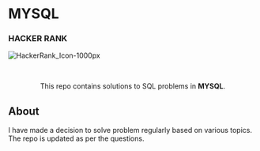 # MYSQL
### HACKER RANK

![HackerRank_Icon-1000px](https://user-images.githubusercontent.com/58945964/123496424-9e049d00-d5ed-11eb-97d5-ad05a135602b.png)


</br>

<p align="center">
  This repo contains solutions to SQL problems in <b>MYSQL</b>.
  </br>
</p>

## About

I have made a decision to solve problem regularly based on various topics.
The repo is updated as per the questions.
